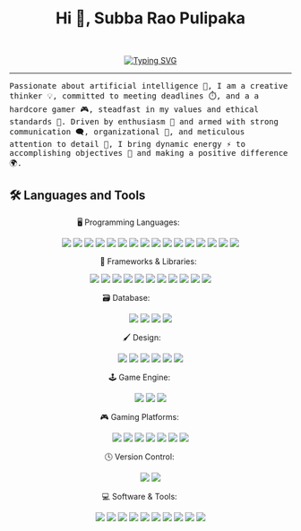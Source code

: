 <h1 align="center">Hi 👋, Subba Rao Pulipaka </h1>

<br/>

<p align="center">
  <a href="https://git.io/typing-svg"><img src="https://readme-typing-svg.herokuapp.com?font=Noto+Sans&pause=1000&color=7CDEFF&background=FF723900&width=435&lines=CSE+Artificial+Intelligence+Student+🤖;Data+Science+Dynamo+📊;RL%2F+DL%2F+ML+Passionate;Gamer+▬▬ι═══════ﺤ" alt="Typing SVG" /></a>
</p>
<hr/>

<samp>
Passionate about artificial intelligence 🤖, I am a creative thinker 💡, committed to meeting deadlines ⏱️, and a a hardcore gamer 🎮, steadfast in my values and ethical standards 🏅. Driven by enthusiasm 🔋 and armed with strong communication 🗨️, organizational 📂, and meticulous attention to detail 🔎, I bring dynamic energy ⚡ to accomplishing objectives 🎯 and making a positive difference 🌍.
</samp>

<!---------------------------------------------------------Languages and Tools:----------------------------------------------------------------------------------------->  

## 🛠️ Languages and Tools 
 
  
<div style="text-align:center;">

   🖥️ Programming Languages: &nbsp; &nbsp; &nbsp; &nbsp; &nbsp; &nbsp; &nbsp; &nbsp; &nbsp; &nbsp; 
<p>  
<img src="https://img.shields.io/badge/python-3670A0?style=for-the-badge&logo=python&logoColor=ffdd54" /> 
  <img src="https://img.shields.io/badge/CSS3-1572B6?style=for-the-badge&logo=css3&logoColor=white" /> 
  <img src="https://img.shields.io/badge/javascript-%23323330.svg?style=for-the-badge&logo=javascript&logoColor=%23F7DF1E" /> 
  <img src="https://img.shields.io/badge/C%23-239120?style=for-the-badge&logo=c-sharp&logoColor=white" /> 
  <img src="https://img.shields.io/badge/latex-%23008080.svg?style=for-the-badge&logo=latex&logoColor=white" /> 
  <img src="https://img.shields.io/badge/scala-%23DC322F.svg?style=for-the-badge&logo=scala&logoColor=white" /> 
  <img src="https://img.shields.io/badge/HTML5-E34F26?style=for-the-badge&logo=html5&logoColor=white" /> 
  <img src="https://img.shields.io/badge/node.js-6DA55F?style=for-the-badge&logo=node.js&logoColor=white" /> 
  <img src="https://img.shields.io/badge/php-%23777BB4.svg?style=for-the-badge&logo=php&logoColor=white" /> 
  <img src="https://img.shields.io/badge/Arduino_IDE-00979D?style=for-the-badge&logo=arduino&logoColor=white" /> 
  <img src="https://img.shields.io/badge/AutoCAD-EE3124?style=for-the-badge&logo=autodesk&logoColor=white" /> 
  <img src="https://img.shields.io/badge/Matlab-0076A8?style=for-the-badge&logo=mathworks&logoColor=white" /> 
  <img src="https://img.shields.io/badge/Octave-0790C0?style=for-the-badge&logo=octave&logoColor=white" /> 
  <img src="https://img.shields.io/badge/Anaconda-44A833?style=for-the-badge&logo=anaconda&logoColor=white" /> 
  <img src="https://img.shields.io/badge/Tinkercad-FF6F00?style=for-the-badge&logo=autodesk&logoColor=white" /> 
  <img src="https://img.shields.io/badge/PyCharm-000000?style=for-the-badge&logo=pycharm&logoColor=white" />
</p> 

  🔧 Frameworks & Libraries: &nbsp; 
<p>
  <img src="https://img.shields.io/badge/React-%2320232a.svg?style=for-the-badge&logo=react&logoColor=%2361DAFB" /> 
  <img src="https://img.shields.io/badge/TensorFlow-%23FF6F00.svg?style=for-the-badge&logo=TensorFlow&logoColor=white" /> 
  <img src="https://img.shields.io/badge/Keras-%23D00000.svg?style=for-the-badge&logo=Keras&logoColor=white" /> 
  <img src="https://img.shields.io/badge/numpy-%23013243.svg?style=for-the-badge&logo=numpy&logoColor=white" /> 
  <img src="https://img.shields.io/badge/pandas-%23150458.svg?style=for-the-badge&logo=pandas&logoColor=white" /> 
  <img src="https://img.shields.io/badge/Arduino-%2300979D.svg?style=for-the-badge&logo=Arduino&logoColor=white" /> 
  <img src="https://img.shields.io/badge/Flask-%000000.svg?style=for-the-badge&logo=flask&logoColor=white" /> 
  <img src="https://img.shields.io/badge/Django-%23092E20.svg?style=for-the-badge&logo=django&logoColor=white" /> 
  <img src="https://img.shields.io/badge/Bootstrap-%237D40F7.svg?style=for-the-badge&logo=bootstrap&logoColor=white" /> 
  <img src="https://img.shields.io/badge/Plotly-%233D85C6.svg?style=for-the-badge&logo=plotly&logoColor=white" /> 
  <img src="https://img.shields.io/badge/Matplotlib-%233B9E6B.svg?style=for-the-badge&logo=matplotlib&logoColor=white" />
  </p> 

  🗃️ Database: &nbsp; &nbsp; &nbsp; &nbsp; &nbsp; &nbsp; &nbsp; &nbsp; &nbsp; &nbsp; &nbsp; 
<p>
  <img src="https://img.shields.io/badge/MongoDB-%234ea94b.svg?style=for-the-badge&logo=mongodb&logoColor=white" /> 
  <img src="https://img.shields.io/badge/MySQL-%2300f.svg?style=for-the-badge&logo=mysql&logoColor=white" /> 
  <img src="https://img.shields.io/badge/PostgreSQL-%23316192.svg?style=for-the-badge&logo=postgresql&logoColor=white" /> 
  <img src="https://img.shields.io/badge/SQLite-%2307405e.svg?style=for-the-badge&logo=sqlite&logoColor=white" />
</p>
       
  🖌️ Design: &nbsp; &nbsp; &nbsp; &nbsp;
 <p>
  <img src="https://img.shields.io/badge/Figma-F24E1E?style=for-the-badge&logo=figma&logoColor=white" /> 
  <img src="https://img.shields.io/badge/Adobe%20Photoshop-31A8FF?style=for-the-badge&logo=Adobe%20Photoshop&logoColor=black" /> 
  <img src="https://img.shields.io/badge/Adobe%20Illustrator-%23FF9A00.svg?style=for-the-badge&logo=Adobe%20Illustrator&logoColor=white" /> 
  <img src="https://img.shields.io/badge/Adobe%20Premiere%20Pro-9999FF?style=for-the-badge&logo=Adobe%20Premiere%20Pro&logoColor=white" /> 
  <img src="https://img.shields.io/badge/DaVinci%20Resolve-%23000000.svg?style=for-the-badge&logo=blackmagicdesign&logoColor=white" /> 
  <img src="https://img.shields.io/badge/Canva-%2300C4CC.svg?style=for-the-badge&logo=Canva&logoColor=white" />
</p>

  🕹️ Game Engine: &nbsp; &nbsp; &nbsp; &nbsp; &nbsp;
<p>
  <img src="https://img.shields.io/badge/Unity-100000?style=for-the-badge&logo=unity&logoColor=white" /> 
  <img src="https://img.shields.io/badge/Blender-%23F5792A.svg?style=for-the-badge&logo=blender&logoColor=white" /> 
  <img src="https://img.shields.io/badge/Unreal%20Engine-313131?style=for-the-badge&logo=unreal-engine&logoColor=white" />
</p>

  🎮 Gaming Platforms: &nbsp; &nbsp; &nbsp; &nbsp; &nbsp;
<p>
  <img src="https://img.shields.io/badge/Epic%20Games-%2317398C.svg?style=for-the-badge&logo=epic-games&logoColor=white" /> 
  <img src="https://img.shields.io/badge/Steam-%000000.svg?style=for-the-badge&logo=steam&logoColor=white" /> 
  <img src="https://img.shields.io/badge/Xbox-%230A85D9.svg?style=for-the-badge&logo=xbox&logoColor=white" /> 
  <img src="https://img.shields.io/badge/Nintendo-%23E60012.svg?style=for-the-badge&logo=nintendo&logoColor=white" /> 
  <img src="https://img.shields.io/badge/PlayStation-%23006FBA.svg?style=for-the-badge&logo=playstation&logoColor=white" /> 
  <img src="https://img.shields.io/badge/Ubisoft-%23F3F3F3.svg?style=for-the-badge&logo=ubisoft&logoColor=black" /> 
  <img src="https://img.shields.io/badge/EA%20Sports-%23000000.svg?style=for-the-badge&logo=ea-sports&logoColor=white" />
</p>

  🕓 Version Control: &nbsp; &nbsp; &nbsp; &nbsp; &nbsp;
  
<p>
  <img src="https://img.shields.io/badge/git-%23F05033.svg?style=for-the-badge&logo=git&logoColor=white" /> 
  <img src="https://img.shields.io/badge/github-%23121011.svg?style=for-the-badge&logo=github&logoColor=white" />
</p>

  💻 Software & Tools: &nbsp; &nbsp; &nbsp; &nbsp; &nbsp;
  
<p>
  <img src="https://img.shields.io/badge/Eclipse-2C2255?style=for-the-badge&logo=eclipse&logoColor=white" /> 
  <img src="https://img.shields.io/badge/Visual_Studio_Code-0078D4?style=for-the-badge&logo=visual%20studio%20code&logoColor=white" /> 
  <img src="https://img.shields.io/badge/jupyter-%23FA0F00.svg?style=for-the-badge&logo=jupyter&logoColor=white" /> 
  <img src="https://img.shields.io/badge/Microsoft_Office-D83B01?style=for-the-badge&logo=microsoft-office&logoColor=white" /> 
  <img src="https://img.shields.io/badge/Stackoverflow-FE7A16?style=for-the-badge&logo=stack-overflow&logoColor=white" /> 
  <img src="https://img.shields.io/badge/Brave-FB542B?style=for-the-badge&logo=brave&logoColor=white" /> 
  <img src="https://img.shields.io/badge/Notion-%23000000.svg?style=for-the-badge&logo=notion&logoColor=white" /> 
  <img src="https://img.shields.io/badge/Slack-%234A154F.svg?style=for-the-badge&logo=slack&logoColor=white" /> 
  <img src="https://img.shields.io/badge/Zoom-%234A1F77.svg?style=for-the-badge&logo=zoom&logoColor=white" /> 
  <img src="https://img.shields.io/badge/Asana-%233D8CFF.svg?style=for-the-badge&logo=asana&logoColor=white" />
</p>
</div>
